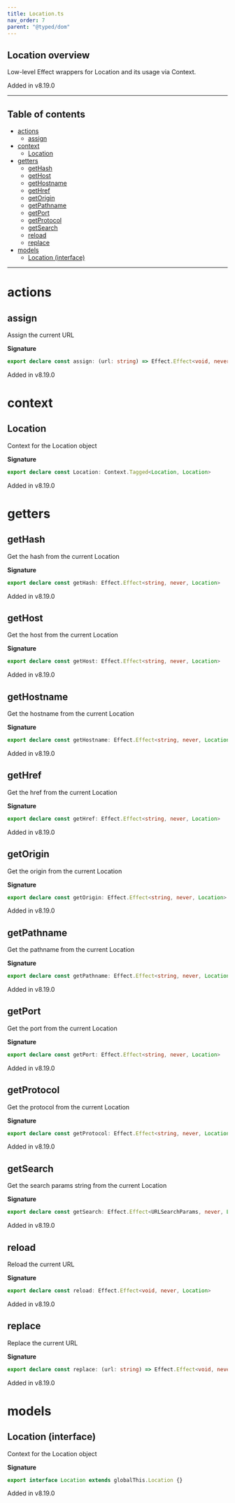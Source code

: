 ```yaml
---
title: Location.ts
nav_order: 7
parent: "@typed/dom"
---
```


## Location overview

Low-level Effect wrappers for Location and its usage via Context.

Added in v8.19.0

---

<h2 class="text-delta">Table of contents</h2>

- [actions](#actions)
  - [assign](#assign)
- [context](#context)
  - [Location](#location)
- [getters](#getters)
  - [getHash](#gethash)
  - [getHost](#gethost)
  - [getHostname](#gethostname)
  - [getHref](#gethref)
  - [getOrigin](#getorigin)
  - [getPathname](#getpathname)
  - [getPort](#getport)
  - [getProtocol](#getprotocol)
  - [getSearch](#getsearch)
  - [reload](#reload)
  - [replace](#replace)
- [models](#models)
  - [Location (interface)](#location-interface)

---

# actions

## assign

Assign the current URL

**Signature**

```ts
export declare const assign: (url: string) => Effect.Effect<void, never, Location>
```

Added in v8.19.0

# context

## Location

Context for the Location object

**Signature**

```ts
export declare const Location: Context.Tagged<Location, Location>
```

Added in v8.19.0

# getters

## getHash

Get the hash from the current Location

**Signature**

```ts
export declare const getHash: Effect.Effect<string, never, Location>
```

Added in v8.19.0

## getHost

Get the host from the current Location

**Signature**

```ts
export declare const getHost: Effect.Effect<string, never, Location>
```

Added in v8.19.0

## getHostname

Get the hostname from the current Location

**Signature**

```ts
export declare const getHostname: Effect.Effect<string, never, Location>
```

Added in v8.19.0

## getHref

Get the href from the current Location

**Signature**

```ts
export declare const getHref: Effect.Effect<string, never, Location>
```

Added in v8.19.0

## getOrigin

Get the origin from the current Location

**Signature**

```ts
export declare const getOrigin: Effect.Effect<string, never, Location>
```

Added in v8.19.0

## getPathname

Get the pathname from the current Location

**Signature**

```ts
export declare const getPathname: Effect.Effect<string, never, Location>
```

Added in v8.19.0

## getPort

Get the port from the current Location

**Signature**

```ts
export declare const getPort: Effect.Effect<string, never, Location>
```

Added in v8.19.0

## getProtocol

Get the protocol from the current Location

**Signature**

```ts
export declare const getProtocol: Effect.Effect<string, never, Location>
```

Added in v8.19.0

## getSearch

Get the search params string from the current Location

**Signature**

```ts
export declare const getSearch: Effect.Effect<URLSearchParams, never, Location>
```

Added in v8.19.0

## reload

Reload the current URL

**Signature**

```ts
export declare const reload: Effect.Effect<void, never, Location>
```

Added in v8.19.0

## replace

Replace the current URL

**Signature**

```ts
export declare const replace: (url: string) => Effect.Effect<void, never, Location>
```

Added in v8.19.0

# models

## Location (interface)

Context for the Location object

**Signature**

```ts
export interface Location extends globalThis.Location {}
```

Added in v8.19.0
